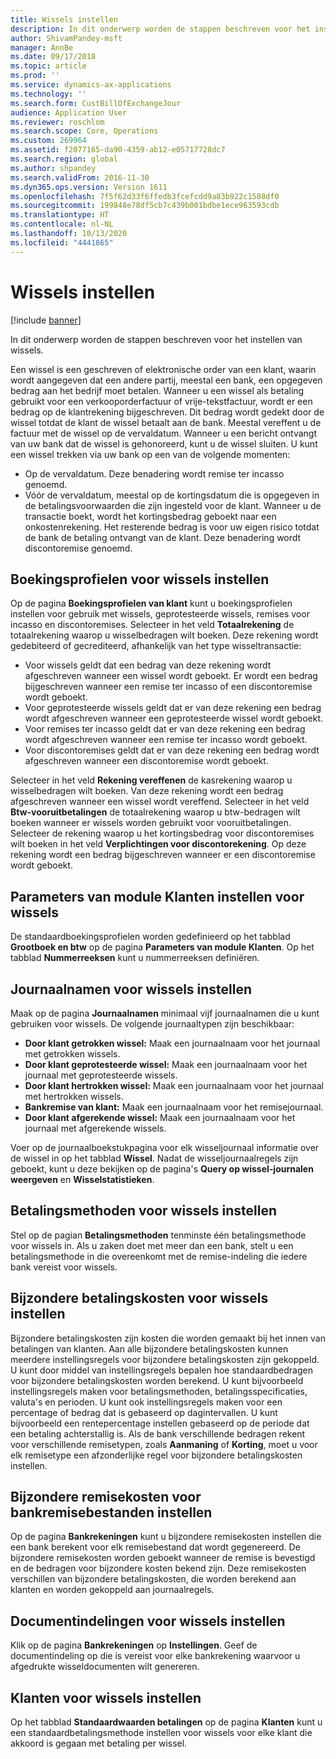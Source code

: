 ```yaml
---
title: Wissels instellen
description: In dit onderwerp worden de stappen beschreven voor het instellen van wissels.
author: ShivamPandey-msft
manager: AnnBe
ms.date: 09/17/2018
ms.topic: article
ms.prod: ''
ms.service: dynamics-ax-applications
ms.technology: ''
ms.search.form: CustBillOfExchangeJour
audience: Application User
ms.reviewer: roschlom
ms.search.scope: Core, Operations
ms.custom: 269964
ms.assetid: f2077165-da90-4359-ab12-e05717728dc7
ms.search.region: global
ms.author: shpandey
ms.search.validFrom: 2016-11-30
ms.dyn365.ops.version: Version 1611
ms.openlocfilehash: 7f5f62d33f6ffedb3fcefcdd9a83b922c1588df0
ms.sourcegitcommit: 199848e78df5cb7c439b001bdbe1ece963593cdb
ms.translationtype: HT
ms.contentlocale: nl-NL
ms.lasthandoff: 10/13/2020
ms.locfileid: "4441865"
---
```

# <a name="set-up-bills-of-exchange"></a>Wissels instellen

[!include [banner](../includes/banner.md)]

In dit onderwerp worden de stappen beschreven voor het instellen van wissels.

Een wissel is een geschreven of elektronische order van een klant, waarin wordt aangegeven dat een andere partij, meestal een bank, een opgegeven bedrag aan het bedrijf moet betalen. Wanneer u een wissel als betaling gebruikt voor een verkooporderfactuur of vrije-tekstfactuur, wordt er een bedrag op de klantrekening bijgeschreven. Dit bedrag wordt gedekt door de wissel totdat de klant de wissel betaalt aan de bank. Meestal vereffent u de factuur met de wissel op de vervaldatum. Wanneer u een bericht ontvangt van uw bank dat de wissel is gehonoreerd, kunt u de wissel sluiten. U kunt een wissel trekken via uw bank op een van de volgende momenten:

-   Op de vervaldatum. Deze benadering wordt remise ter incasso genoemd.
-   Vóór de vervaldatum, meestal op de kortingsdatum die is opgegeven in de betalingsvoorwaarden die zijn ingesteld voor de klant. Wanneer u de transactie boekt, wordt het kortingsbedrag geboekt naar een onkostenrekening. Het resterende bedrag is voor uw eigen risico totdat de bank de betaling ontvangt van de klant. Deze benadering wordt discontoremise genoemd.

## <a name="set-up-posting-profiles-for-bills-of-exchange"></a>Boekingsprofielen voor wissels instellen

Op de pagina **Boekingsprofielen van klant** kunt u boekingsprofielen instellen voor gebruik met wissels, geprotesteerde wissels, remises voor incasso en discontoremises. Selecteer in het veld **Totaalrekening** de totaalrekening waarop u wisselbedragen wilt boeken. Deze rekening wordt gedebiteerd of gecrediteerd, afhankelijk van het type wisseltransactie:
-   Voor wissels geldt dat een bedrag van deze rekening wordt afgeschreven wanneer een wissel wordt geboekt. Er wordt een bedrag bijgeschreven wanneer een remise ter incasso of een discontoremise wordt geboekt.
-   Voor geprotesteerde wissels geldt dat er van deze rekening een bedrag wordt afgeschreven wanneer een geprotesteerde wissel wordt geboekt.
-   Voor remises ter incasso geldt dat er van deze rekening een bedrag wordt afgeschreven wanneer een remise ter incasso wordt geboekt.
-   Voor discontoremises geldt dat er van deze rekening een bedrag wordt afgeschreven wanneer een discontoremise wordt geboekt.

Selecteer in het veld **Rekening vereffenen** de kasrekening waarop u wisselbedragen wilt boeken. Van deze rekening wordt een bedrag afgeschreven wanneer een wissel wordt vereffend. Selecteer in het veld **Btw-vooruitbetalingen** de totaalrekening waarop u btw-bedragen wilt boeken wanneer er wissels worden gebruikt voor vooruitbetalingen. Selecteer de rekening waarop u het kortingsbedrag voor discontoremises wilt boeken in het veld **Verplichtingen voor discontorekening**. Op deze rekening wordt een bedrag bijgeschreven wanneer er een discontoremise wordt geboekt.

## <a name="set-up-accounts-receivable-parameters-for-bills-of-exchange"></a>Parameters van module Klanten instellen voor wissels

De standaardboekingsprofielen worden gedefinieerd op het tabblad **Grootboek en btw** op de pagina **Parameters van module Klanten**. Op het tabblad **Nummerreeksen** kunt u nummerreeksen definiëren.

## <a name="set-up-journal-names-for-bills-of-exchange"></a>Journaalnamen voor wissels instellen


Maak op de pagina **Journaalnamen** minimaal vijf journaalnamen die u kunt gebruiken voor wissels. De volgende journaaltypen zijn beschikbaar:
-   **Door klant getrokken wissel:** Maak een journaalnaam voor het journaal met getrokken wissels.
-   **Door klant geprotesteerde wissel:** Maak een journaalnaam voor het journaal met geprotesteerde wissels.
-   **Door klant hertrokken wissel:** Maak een journaalnaam voor het journaal met hertrokken wissels.
-   **Bankremise van klant:** Maak een journaalnaam voor het remisejournaal.
-   **Door klant afgerekende wissel:** Maak een journaalnaam voor het journaal met afgerekende wissels.

Voer op de journaalboekstukpagina voor elk wisseljournaal informatie over de wissel in op het tabblad **Wissel**. Nadat de wisseljournaalregels zijn geboekt, kunt u deze bekijken op de pagina's **Query op wissel-journalen weergeven** en **Wisselstatistieken**.

## <a name="set-up-methods-of-payment-for-bills-of-exchange"></a>Betalingsmethoden voor wissels instellen

Stel op de pagian **Betalingsmethoden** tenminste één betalingsmethode voor wissels in. Als u zaken doet met meer dan een bank, stelt u een betalingsmethode in die overeenkomt met de remise-indeling die iedere bank vereist voor wissels.

## <a name="set-up-payment-fees-for-bills-of-exchange"></a>Bijzondere betalingskosten voor wissels instellen

Bijzondere betalingskosten zijn kosten die worden gemaakt bij het innen van betalingen van klanten. Aan alle bijzondere betalingskosten kunnen meerdere instellingsregels voor bijzondere betalingskosten zijn gekoppeld. U kunt door middel van instellingsregels bepalen hoe standaardbedragen voor bijzondere betalingskosten worden berekend. U kunt bijvoorbeeld instellingsregels maken voor betalingsmethoden, betalingsspecificaties, valuta's en perioden. U kunt ook instellingsregels maken voor een percentage of bedrag dat is gebaseerd op dagintervallen. U kunt bijvoorbeeld een rentepercentage instellen gebaseerd op de periode dat een betaling achterstallig is. Als de bank verschillende bedragen rekent voor verschillende remisetypen, zoals **Aanmaning** of **Korting**, moet u voor elk remisetype een afzonderlijke regel voor bijzondere betalingskosten instellen.

## <a name="set-up-remittance-fees-for-bank-remittance-files"></a>Bijzondere remisekosten voor bankremisebestanden instellen

Op de pagina **Bankrekeningen** kunt u bijzondere remisekosten instellen die een bank berekent voor elk remisebestand dat wordt gegenereerd. De bijzondere remisekosten worden geboekt wanneer de remise is bevestigd en de bedragen voor bijzondere kosten bekend zijn. Deze remisekosten verschillen van bijzondere betalingskosten, die worden berekend aan klanten en worden gekoppeld aan journaalregels.

## <a name="set-up-document-layouts-for-bills-of-exchange"></a>Documentindelingen voor wissels instellen

Klik op de pagina **Bankrekeningen** op **Instellingen**. Geef de documentindeling op die is vereist voor elke bankrekening waarvoor u afgedrukte wisseldocumenten wilt genereren.

## <a name="set-up-customers-for-bills-of-exchange"></a>Klanten voor wissels instellen

Op het tabblad **Standaardwaarden betalingen** op de pagina **Klanten** kunt u een standaardbetalingsmethode instellen voor wissels voor elke klant die akkoord is gegaan met betaling per wissel.






